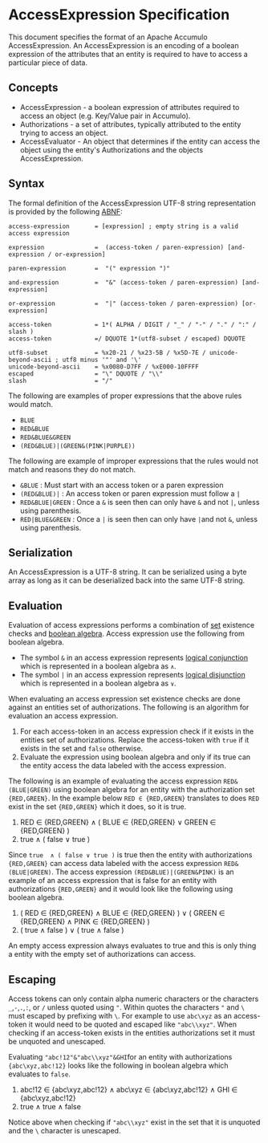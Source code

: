 <!--

    Licensed to the Apache Software Foundation (ASF) under one
    or more contributor license agreements. See the NOTICE file
    distributed with this work for additional information
    regarding copyright ownership. The ASF licenses this file
    to you under the Apache License, Version 2.0 (the
    "License"); you may not use this file except in compliance
    with the License. You may obtain a copy of the License at

      https://www.apache.org/licenses/LICENSE-2.0

    Unless required by applicable law or agreed to in writing,
    software distributed under the License is distributed on an
    "AS IS" BASIS, WITHOUT WARRANTIES OR CONDITIONS OF ANY
    KIND, either express or implied. See the License for the
    specific language governing permissions and limitations
    under the License.

-->

# AccessExpression Specification

This document specifies the format of an Apache Accumulo AccessExpression. An AccessExpression
is an encoding of a boolean expression of the attributes that an entity is required to have to
access a particular piece of data.

## Concepts

* AccessExpression - a boolean expression of attributes required to access an object (e.g. Key/Value pair in Accumulo).
* Authorizations - a set of attributes, typically attributed to the entity trying to access an object.
* AccessEvaluator - An object that determines if the entity can access the object using the entity's Authorizations and the objects AccessExpression.

## Syntax

The formal definition of the AccessExpression UTF-8 string representation is provided by
the following [ABNF][1]:

```
access-expression       = [expression] ; empty string is a valid access expression

expression              =  (access-token / paren-expression) [and-expression / or-expression]

paren-expression        =  "(" expression ")"

and-expression          =  "&" (access-token / paren-expression) [and-expression]

or-expression           =  "|" (access-token / paren-expression) [or-expression]

access-token            = 1*( ALPHA / DIGIT / "_" / "-" / "." / ":" / slash )
access-token            =/ DQUOTE 1*(utf8-subset / escaped) DQUOTE

utf8-subset             = %x20-21 / %x23-5B / %x5D-7E / unicode-beyond-ascii ; utf8 minus '"' and '\'
unicode-beyond-ascii    = %x0080-D7FF / %xE000-10FFFF
escaped                 = "\" DQUOTE / "\\"
slash                   = "/"
```

The following are examples of proper expressions that the above rules would match.

 * `BLUE`
 * `RED&BLUE`
 * `RED&BLUE&GREEN`
 * `(RED&BLUE)|(GREEN&(PINK|PURPLE))`

The following are example of improper expressions that the rules would not match and reasons they do not match.

* `&BLUE` : Must start with an access token or a paren expression
* `(RED&BLUE)|` : An access token or paren expression must follow a `|`
* `RED&BLUE|GREEN` : Once a `&` is seen then can only have `&` and not `|`, unless using parenthesis. 
* `RED|BLUE&GREEN` : Once a `|` is seen then can only have `|`and not `&`, unless using parenthesis.

## Serialization

An AccessExpression is a UTF-8 string. It can be serialized using a byte array as long as it
can be deserialized back into the same UTF-8 string.

## Evaluation

Evaluation of access expressions performs a combination of [set][2] existence
checks and [boolean algebra][3]. Access expression use the following from
boolean algebra.

 * The symbol `&` in an access expression represents [logical conjunction][4]
   which is represented in a boolean algebra as `∧`.
 * The symbol `|` in an access expression represents [logical disjunction][5]
   which is represented in a boolean algebra as `∨`.

When evaluating an access expression set existence checks are done against an
entities set of authorizations. The following is an algorithm for evaluation an
access expression.

 1. For each access-token in an access expression check if it exists in the
    entities set of authorizations. Replace the access-token with `true` if it
    exists in the set and `false` otherwise.
 2. Evaluate the expression using boolean algebra and only if its true can the
    entity access the data labeled with the access expression.

The following is an example of evaluating the access expression
`RED&(BLUE|GREEN)` using boolean algebra for an entity with the authorization
set `{RED,GREEN}`. In the example below `RED ∈ {RED,GREEN}` translates to does
`RED` exist in the set `{RED,GREEN}` which it does, so it is true.

 1. RED ∈ {RED,GREEN} ∧ ( BLUE ∈ {RED,GREEN} ∨ GREEN ∈ {RED,GREEN} )
 2. true  ∧ ( false ∨ true )

Since `true  ∧ ( false ∨ true )` is true then the entity with authorizations
`{RED,GREEN}` can access data labeled with the access expression
`RED&(BLUE|GREEN)`. The access expression `(RED&BLUE)|(GREEN&PINK)` is an
example of an access expression that is false for an entity with authorizations
`{RED,GREEN}` and it would look like the following using boolean algebra.

 1. ( RED ∈ {RED,GREEN} ∧ BLUE ∈ {RED,GREEN} ) ∨ ( GREEN ∈ {RED,GREEN} ∧ PINK ∈
    {RED,GREEN} )
 2. ( true ∧ false ) ∨ ( true ∧ false )

An empty access expression always evaluates to true and this is only thing a
entity with the empty set of authorizations can access.

## Escaping

Access tokens can only contain alpha numeric characters or the characters
`_`,`-`,`.`,`:`, or `/` unless quoted using `"`. Within quotes the characters
`"` and `\` must escaped by prefixing with `\`. For example to use `abc\xyz` as
an access-token it would need to be quoted and escaped like `"abc\\xyz"`. When
checking if an access-token exists in the entities authorizations set it must
be unquoted and unescaped.

Evaluating `"abc!12"&"abc\\xyz"&GHI`for an entity with authorizations
`{abc\xyz,abc!12}` looks like the following in boolean algebra which evaluates
to `false`.

 1. abc!12 ∈ {abc\xyz,abc!12} ∧ abc\xyz ∈ {abc\xyz,abc!12} ∧ GHI ∈
    {abc\xyz,abc!12}
 2. true ∧ true ∧ false

Notice above when checking if `"abc\\xyz"` exist in the set that it is unquoted
and the `\` character is unescaped.

[1]: https://www.rfc-editor.org/rfc/rfc5234
[2]: https://en.wikipedia.org/wiki/Set_(mathematics)
[3]: https://en.wikipedia.org/wiki/Boolean_algebra
[4]: https://en.wikipedia.org/wiki/Logical_conjunction
[5]: https://en.wikipedia.org/wiki/Logical_disjunction
